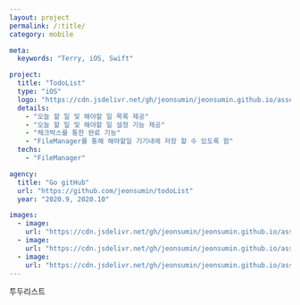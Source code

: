 ```yaml
---
layout: project
permalink: /:title/
category: mobile

meta:
  keywords: "Terry, iOS, Swift"

project:
  title: "TodoList"
  type: "iOS"
  logo: "https://cdn.jsdelivr.net/gh/jeonsumin/jeonsumin.github.io/assets/images/projects/todoList/todoList.png"
  details:
    - "오늘 할 일 및 해야할 일 목록 제공"
    - "오늘 할 일 및 해야할 일 설정 기능 제공"
    - "체크박스를 통한 완료 기능"
    - "FileManager를 통해 해야할일 기기내에 저장 할 수 있도록 함"
  techs: 
    - "FileManager"

agency:
  title: "Go gitHub"
  url: "https://github.com/jeonsumin/todoList"
  year: "2020.9, 2020.10"

images:
  - image:
    url: "https://cdn.jsdelivr.net/gh/jeonsumin/jeonsumin.github.io/assets/images/projects/todoList/todoList_main.png"
  - image:
    url: "https://cdn.jsdelivr.net/gh/jeonsumin/jeonsumin.github.io/assets/images/projects/todoList/todoList_add.png"
  - image:
    url: "https://cdn.jsdelivr.net/gh/jeonsumin/jeonsumin.github.io/assets/images/projects/todoList/todoList_delete.png"
---
```

<p>투두리스트</p>
